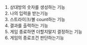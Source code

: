 1. 상대방의 숫자를 생성하는 기능
2. 나의 입력을 받는기능
3. 스트라이크/볼 count하는 기능
4. 결과를 출력하는 기능
5. 게임 종료하면 더할지말지 결정하는 기능
6. 게임의 종료조건 판단하는기능